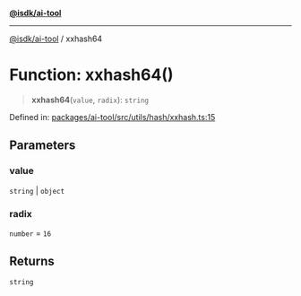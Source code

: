 [**@isdk/ai-tool**](../README.md)

***

[@isdk/ai-tool](../globals.md) / xxhash64

# Function: xxhash64()

> **xxhash64**(`value`, `radix`): `string`

Defined in: [packages/ai-tool/src/utils/hash/xxhash.ts:15](https://github.com/isdk/ai-tool.js/blob/62dd65284e1c50d2e8546a14ae292154369bdb2c/src/utils/hash/xxhash.ts#L15)

## Parameters

### value

`string` | `object`

### radix

`number` = `16`

## Returns

`string`
